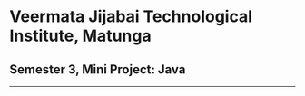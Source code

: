 # Veermata Jijabai Technological Institute, Matunga
## Semester 3, Mini Project: Java



------------------


